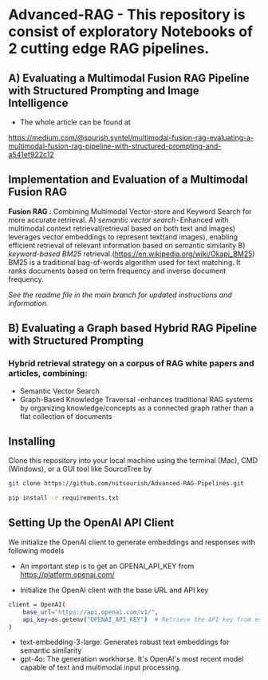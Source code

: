 # Advanced-RAG - This repository is consist of exploratory Notebooks of 2 cutting edge RAG pipelines.
## A) Evaluating a Multimodal Fusion RAG Pipeline with Structured Prompting and Image Intelligence

- The whole article can be found at

https://medium.com/@sourish.syntel/multimodal-fusion-rag-evaluating-a-multimodal-fusion-rag-pipeline-with-structured-prompting-and-a541ef922c12

## Implementation and Evaluation of a Multimodal Fusion RAG

__Fusion RAG__ : Combining Multimodal Vector-store and Keyword Search for more accurate retrieval.
A) _semantic vector search_ - Enhanced with multimodal context retrieval(retrieval based on both text and images)
leverages vector embeddings to represent text(and images), enabling efficient retrieval of relevant information based on semantic similarity
B) _keyword-based BM25_ retrieval.(https://en.wikipedia.org/wiki/Okapi_BM25)
BM25 is a traditional bag-of-words algorithm used for text matching. It ranks documents based on term frequency and inverse document frequency.

_See the readme file in the main branch for updated instructions and information._

## B) Evaluating a Graph based Hybrid RAG Pipeline with Structured Prompting

### Hybrid retrieval strategy on a corpus of RAG white papers and articles, combining:

- Semantic Vector Search
- Graph-Based Knowledge Traversal -enhances traditional RAG systems by organizing knowledge/concepts as a connected graph rather than a flat collection of documents

## Installing
Clone this repository into your local machine using the terminal (Mac), CMD (Windows), or a GUI tool like SourceTree by 

```bash
git clone https://github.com/nitsourish/Advanced-RAG-Pipelines.git
```

```bash
pip install -r requirements.txt
```

## Setting Up the OpenAI API Client
We initialize the OpenAI client to generate embeddings and responses with following models

- An important step is to get an OPENAI_API_KEY from https://platform.openai.com/

- Initialize the OpenAI client with the base URL and API key

```bash
client = OpenAI(
    base_url="https://api.openai.com/v1/",
    api_key=os.getenv("OPENAI_API_KEY")  # Retrieve the API key from environment variables
)
```
- text-embedding-3-large: Generates robust text embeddings for semantic similarity
- gpt-4o: The generation workhorse. It's OpenAI's most recent model capable of text and multimodal input processing.
